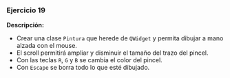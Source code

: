 ### Ejercicio 19
**Descripción:**
- Crear una clase `Pintura` que herede de `QWidget` y permita dibujar a mano alzada con el mouse.
- El scroll permitirá ampliar y disminuir el tamaño del trazo del pincel.
- Con las teclas `R`, `G` y `B` se cambia el color del pincel.
- Con `Escape` se borra todo lo que esté dibujado.
